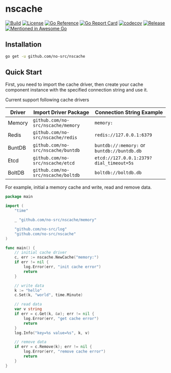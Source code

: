 # nscache

[![Build](https://img.shields.io/github/actions/workflow/status/no-src/nscache/go.yml?branch=main)](https://github.com/no-src/nscache/actions)
[![License](https://img.shields.io/github/license/no-src/nscache)](https://github.com/no-src/nscache/blob/main/LICENSE)
[![Go Reference](https://pkg.go.dev/badge/github.com/no-src/nscache.svg)](https://pkg.go.dev/github.com/no-src/nscache)
[![Go Report Card](https://goreportcard.com/badge/github.com/no-src/nscache)](https://goreportcard.com/report/github.com/no-src/nscache)
[![codecov](https://codecov.io/gh/no-src/nscache/branch/main/graph/badge.svg?token=ol5hru7WCf)](https://codecov.io/gh/no-src/nscache)
[![Release](https://img.shields.io/github/v/release/no-src/nscache)](https://github.com/no-src/nscache/releases)
[![Mentioned in Awesome Go](https://awesome.re/mentioned-badge.svg)](https://github.com/avelino/awesome-go)

## Installation

```bash
go get -u github.com/no-src/nscache
```

## Quick Start

First, you need to import the cache driver, then create your cache component instance with the specified connection
string and use it.

Current support following cache drivers

| Driver | Import Driver Package              | Connection String Example                   |
|--------|------------------------------------|---------------------------------------------|
| Memory | `github.com/no-src/nscache/memory` | `memory:`                                   |
| Redis  | `github.com/no-src/nscache/redis`  | `redis://127.0.0.1:6379`                    |
| BuntDB | `github.com/no-src/nscache/buntdb` | `buntdb://:memory:` or `buntdb://buntdb.db` |
| Etcd   | `github.com/no-src/nscache/etcd`   | `etcd://127.0.0.1:2379?dial_timeout=5s`     |
| BoltDB | `github.com/no-src/nscache/boltdb` | `boltdb://boltdb.db`                        |

For example, initial a memory cache and write, read and remove data.

```go
package main

import (
	"time"

	_ "github.com/no-src/nscache/memory"

	"github.com/no-src/log"
	"github.com/no-src/nscache"
)

func main() {
	// initial cache driver
	c, err := nscache.NewCache("memory:")
	if err != nil {
		log.Error(err, "init cache error")
		return
	}

	// write data
	k := "hello"
	c.Set(k, "world", time.Minute)

	// read data
	var v string
	if err = c.Get(k, &v); err != nil {
		log.Error(err, "get cache error")
		return
	}
	log.Info("key=%s value=%s", k, v)

	// remove data
	if err = c.Remove(k); err != nil {
		log.Error(err, "remove cache error")
		return
	}
}
```
